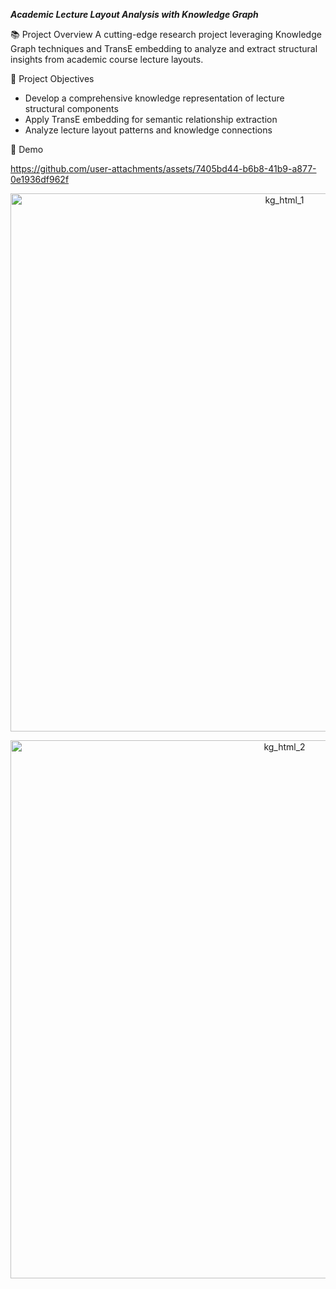 ***Academic Lecture Layout Analysis with Knowledge Graph***

📚 Project Overview
A cutting-edge research project leveraging Knowledge Graph techniques and TransE embedding to analyze and extract structural insights from academic course lecture layouts.

🎯 Project Objectives
- Develop a comprehensive knowledge representation of lecture structural components
- Apply TransE embedding for semantic relationship extraction
- Analyze lecture layout patterns and knowledge connections

🎥 Demo



https://github.com/user-attachments/assets/7405bd44-b6b8-41b9-a877-0e1936df962f


<p align="center"> <img width="861" alt="kg_html_1" src="https://github.com/user-attachments/assets/d290d06c-620c-4f70-8028-cbba711eaf88" /> </p> <p align="center"> <img width="861" alt="kg_html_2" src="https://github.com/user-attachments/assets/6cd352f7-add1-42c0-bd7c-26161fedd1a4" /> </p>

